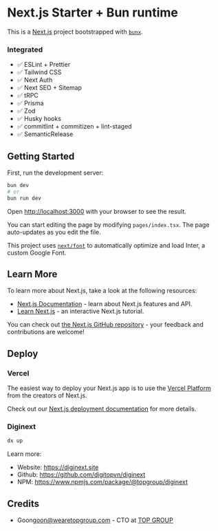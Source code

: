 # Next.js Starter + Bun runtime

This is a [Next.js](https://nextjs.org/) project bootstrapped with [`bunx`](https://bun.sh/guides/ecosystem/nextjs).

### Integrated

-   ✅ ESLint + Prettier
-   ✅ Tailwind CSS
-   ✅ Next Auth
-   ✅ Next SEO + Sitemap
-   ✅ tRPC
-   ✅ Prisma
-   ✅ Zod
-   ✅ Husky hooks
-   ✅ commitlint + commitizen + lint-staged
-   ✅ SemanticRelease

## Getting Started

First, run the development server:

```bash
bun dev
# or
bun run dev
```

Open [http://localhost:3000](http://localhost:3000) with your browser to see the result.

You can start editing the page by modifying `pages/index.tsx`. The page auto-updates as you edit the file.

This project uses [`next/font`](https://nextjs.org/docs/basic-features/font-optimization) to automatically optimize and load Inter, a custom Google Font.

## Learn More

To learn more about Next.js, take a look at the following resources:

-   [Next.js Documentation](https://nextjs.org/docs) - learn about Next.js features and API.
-   [Learn Next.js](https://nextjs.org/learn) - an interactive Next.js tutorial.

You can check out [the Next.js GitHub repository](https://github.com/vercel/next.js/) - your feedback and contributions are welcome!

## Deploy

### Vercel

The easiest way to deploy your Next.js app is to use the [Vercel Platform](https://vercel.com/new?utm_medium=default-template&filter=next.js&utm_source=create-next-app&utm_campaign=create-next-app-readme) from the creators of Next.js.

Check out our [Next.js deployment documentation](https://nextjs.org/docs/deployment) for more details.

### Diginext

```bash
dx up
```

Learn more:

-   Website: https://diginext.site
-   Github: https://github.com/digitopvn/diginext
-   NPM: https://www.npmjs.com/package/@topgroup/diginext

## Credits

-   Goon<goon@wearetopgroup.com> - CTO at [TOP GROUP](https://www.wearetopgroup.com/?ref=github)
